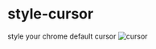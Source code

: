 # style-cursor
style your chrome default cursor
![cursor](https://github.com/Sallbro/style-cursor/assets/80574589/12bc7324-7856-4c3b-bcb5-23d2d4bb2054)
